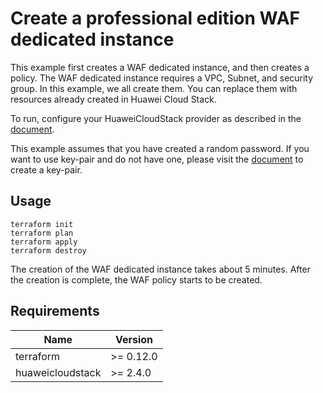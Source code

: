 # Create a professional edition WAF dedicated instance

This example first creates a WAF dedicated instance, and then creates a policy. The WAF dedicated instance requires a
VPC, Subnet, and security group. In this example, we all create them. You can replace them with resources already
created in Huawei Cloud Stack.

To run, configure your HuaweiCloudStack provider as described in the
[document](https://registry.terraform.io/providers/huaweicloud/hcs/latest/docs).

This example assumes that you have created a random password. If you want to use key-pair and do not have one, please
visit the
[document](https://registry.terraform.io/providers/huaweicloud/hcs/latest/docs/resources/ecs_keypair)
to create a key-pair.

## Usage

```shell
terraform init
terraform plan
terraform apply
terraform destroy
```

The creation of the WAF dedicated instance takes about 5 minutes. After the creation is complete, the WAF policy starts
to be created.

## Requirements

| Name | Version |
| ---- | ---- |
| terraform | >= 0.12.0 |
| huaweicloudstack | >= 2.4.0  |
